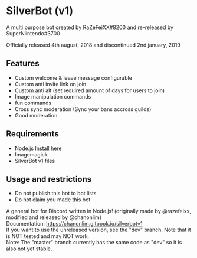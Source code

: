 # SilverBot (v1)

  A multi purpose bot created by RaZeFeiXX#8200 and re-released by SuperNiintendo#3700

Officially released 4th august, 2018 and discontinued 2nd january, 2019

## Features

 - Custom welcome & leave message configurable
 - Custom anti invite link on join
 - Custom anti alt (set required amount of days for users to join)
 - Image manipulation commands
 - fun commands
 - Cross sync moderation (Sync your bans accross guilds)
 - Good moderation
 
## Requirements

- Node.js [Install here](https://nodejs.org)
- Imagemagick 
- SilverBot v1 files


## Usage and restrictions

* Do not publish this bot to bot lists
* Do not claim you made this bot


A general bot for Discord written in Node.js! (originally made by @razefeixx, modified and released by @chanonlim)  
Documentation: https://chanonlim.gitbook.io/silverbotv1  
If you want to use the unreleased version, see the "dev" branch. Note that it is NOT tested and may NOT work.  
Note: The "master" branch currently has the same code as "dev" so it is also not yet stable.
